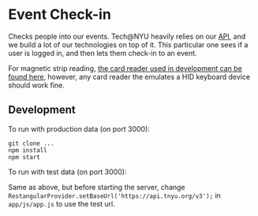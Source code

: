 Event Check-in
====

Checks people into our events. Tech@NYU heavily relies on our [API](https://api.tnyu.org/v3), and we build a lot of our technologies on top of it. This particular one sees if a user is logged in, and then lets them check-in to an event.

For magnetic strip reading, [the card reader used in development can be found here](http://www.amazon.com/gp/product/B00D3D3L8Y?psc=1&redirect=true&ref_=oh_aui_detailpage_o04_s00), however, any card reader the emulates a HID keyboard device should work fine.

## Development

To run with production data (on port 3000):
```
git clone ...
npm install
npm start
```

To run with test data (on port 3000):

Same as above, but before starting the server, change `RestangularProvider.setBaseUrl('https://api.tnyu.org/v3');` in `app/js/app.js` to use the test url.
